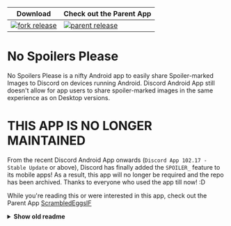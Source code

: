 | Download | Check out the Parent App |
|----------|------------|
| [![fork release](https://img.shields.io/github/release/curche/no-spoilers-please.svg?maxAge=3600&label=fork-release)](https://github.com/curche/no-spoilers-please/releases) | [![parent release](https://img.shields.io/gitlab/pipeline/juanitobananas/scrambled-exif/master?maxAge=3600&label=parent-release)](https://gitlab.com/juanitobananas/scrambled-exif/-/tree/master/) |

# No Spoilers Please

No Spoilers Please is a nifty Android app to easily share Spoiler-marked Images to Discord on devices running Android. Discord Android App still doesn't allow for app users to share spoiler-marked images in the same experience as on Desktop versions.

# THIS APP IS NO LONGER MAINTAINED

From the recent Discord Android App onwards (`Discord App 102.17 - Stable Update` or above), Discord has finally added the `SPOILER_` feature to its mobile apps! As a result, this app will no longer be required and the repo has been archived. Thanks to everyone who used the app till now! :D

While you're reading this or were interested in this app, check out the Parent App [ScrambledEggsIF](https://gitlab.com/juanitobananas/scrambled-exif)

<details>
    <summary><b>Show old readme</b></summary>


## What does it do?

* Share images to Discord while marking them as Spoilers. This is possible by renaming the file by appending SPOILER_.
* Works for PNG/JPG images
* Optional: Removes any metadata from the photos you share. This removes the normal EXIF data stored with an image including location data, device details etc
* Auto Dark theme based on System Dark theme setting

## Instructions to use

* Get the latest version of the apk from the Releases section (or [here](https://github.com/curche/no-spoilers-please/releases/latest))
* After installation, open the app to ensure all permissions (Also Note: MIUI users will have to grant additional permissions)
* To see the app in action:
  - choose any image and use the Share option. 
  - In the Share Menu that pops up, choose `No Spoilers Please` from the app list.
  - Wait for a moment and the Menu shows up again, now click on Discord and share it to any channel
  - The file uploaded will be marked as Spoiler!

## Download

Get the app from the [releases page](https://github.com/curche/no-spoilers-please/releases/latest).

## Contributing

This app is a fork on the [Scrambled-Exif](https://gitlab.com/juanitobananas/scrambled-exif/) - a FOSS app for sharing Pictures after Removing Exif data - available from Play Store, F-Droid and GitLab

If you wish to contribute, please have a look at the list of Open issues. Note that the app uses an additional `lib-common` library as a git sub-module is being used and you will need to fetch it to be able to build the app in Android Studio. More on that [here](https://gitlab.com/juanitobananas/libcommon)

Modifications have been made for personal use while hopefully adhering to the Licenses of the parent app. I do not intend to release this to Play Store or F-Droid. In case you notice any problems, please file an [Issue](https://github.com/curche/no-spoilers-please/issues/new)

## Thanks

* [juanitobanas](https://gitlab.com/juanitobananas) for making the original app. Do check it out.
* Folks at the Tachiyomi Discord for testing out (and actually using it XD)
* Thanks to you for visiting this Repo!
</details>
